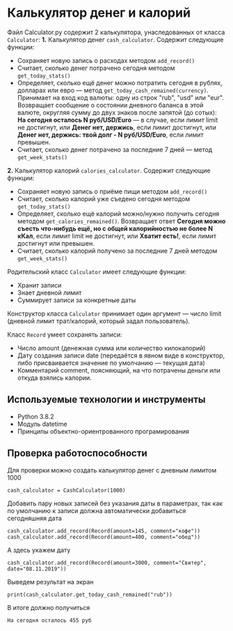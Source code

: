 # Калькулятор денег и калорий

Файл Calculator.py содержит 2 калькулятора, унаследованных от класса ```Calculator```:
**1.** Калькулятор денег ```cash_calculator```. Содержит следующие функции:
- Сохраняет новую запись о расходах методом ```add_record()```
- Считает, сколько денег потрачено сегодня методом ```get_today_stats()```
- Определяет, сколько ещё денег можно потратить сегодня в рублях, долларах или евро — метод ```get_today_cash_remained(currency)```. Принимает на вход код валюты: одну из строк "rub", "usd" или "eur". Возвращает сообщение о состоянии дневного баланса в этой валюте, округляя сумму до двух знаков после запятой (до сотых):
**На сегодня осталось N руб/USD/Euro** — в случае, если лимит limit не достигнут, или 
**Денег нет, держись**, если лимит достигнут, или 
**Денег нет, держись: твой долг - N руб/USD/Euro**, если лимит превышен.
- Считает, сколько денег потрачено за последние 7 дней — метод ```get_week_stats()```

**2.** Калькулятор калорий ```calories_calculator```. Содержит следующие функции:
- Сохраняет новую запись о приёме пищи методом ```add_record()```
- Считает, сколько калорий уже съедено сегодня методом ```get_today_stats()```
- Определяет, сколько ещё калорий можно/нужно получить сегодня методом ```get_calories_remained()```. Возвращает ответ
**Сегодня можно съесть что-нибудь ещё, но с общей калорийностью не более N кКал**, если лимит limit не достигнут, или 
**Хватит есть!**, если лимит достигнут или превышен.
- Считает, сколько калорий получено за последние 7 дней методом ```get_week_stats()```

Родительский класс ```Calculator``` имеет следующие функции: 
- Хранит записи
- Знает дневной лимит 
- Суммирует записи за конкретные даты 

Конструктор класса ```Calculator``` принимает один аргумент — число limit (дневной лимит трат/калорий, который задал пользователь). 

Класс ```Record``` умеет сохранять записи:
- Число amount (денежная сумма или количество килокалорий)
- Дату создания записи date (передаётся в явном виде в конструктор, либо присваивается значение по умолчанию — текущая дата)
- Комментарий comment, поясняющий, на что потрачены деньги или откуда взялись калории.

## Используемые технологии и инструменты

- Python 3.8.2
- Модуль datetime
- Принципы объектно-ориентрованного програмирования

## Проверка работоспособности

Для проверки можно создать калькулятор денег с дневным лимитом 1000

```cash_calculator = CashCalculator(1000)```
        
Добавить пару новых записей без указания даты в параметрах, так как по умолчанию к записи должна автоматически добавиться сегодняшняя дата

```cash_calculator.add_record(Record(amount=145, comment="кофе"))```
```cash_calculator.add_record(Record(amount=400, comment="обед"))```

А здесь укажем дату

```cash_calculator.add_record(Record(amount=3000, comment="Свитер", date="08.11.2019"))```

Выведем результат на экран
                
```print(cash_calculator.get_today_cash_remained("rub"))```

В итоге должно получиться 

```На сегодня осталось 455 руб```
